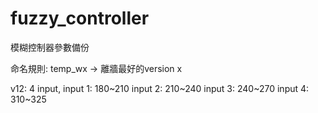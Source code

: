 # fuzzy_controller
模糊控制器參數備份

命名規則: temp_wx -> 離牆最好的version x

v12: 4 input, 
input 1: 180~210
input 2: 210~240
input 3: 240~270
input 4: 310~325
